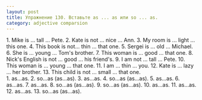 ```yaml
---
layout: post
title: Упражнение 130. Вставьте as ... as или so ... as.
category: adjective comparsion
---
```

<section class="question">
1. Mike is ... tall ... Pete. 2. Kate is not ... nice ... Ann. 3. My room is ... light ... this one. 4. This book is not... thin ... that one. 5. Sergei is ... old ... Michael. 6. She is ... young ... Tom's brother. 7. This woman is ... good ... that one. 8. Nick's English is not ... good ... his friend's. 9. I am not ... tall ... Pete. 10. This woman is ... young ... that one. 11. I am ... thin ... you. 12. Kate is ... lazy ... her brother. 13. This child is not ... small ... that one.
</section>

<section class="answer">
1. as...as. 2. so...as (as...as). 3. as...as. 4. so...as (as...as). 5. as...as. 6. as...as. 7. as...as. 8. so...as  (as...as). 9. so...as (as...as). 10. as...as. 11. as...as. 12. as...as. 13. so...as (as...as).
</section>